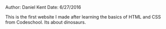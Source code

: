 Author: Daniel Kent
Date: 6/27/2016

This is the first website I made after learning the basics of HTML and CSS from Codeschool.  Its about dinosaurs.
